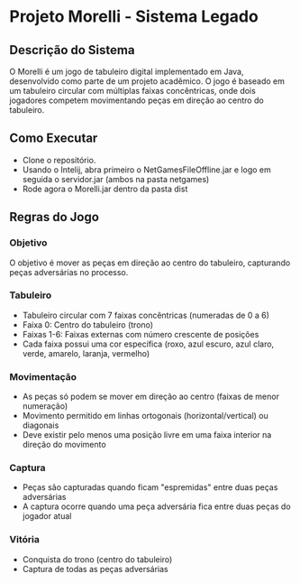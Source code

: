 # Projeto Morelli - Sistema Legado

## Descrição do Sistema

O Morelli é um jogo de tabuleiro digital implementado em Java, desenvolvido como parte de um projeto acadêmico. O jogo é baseado em um tabuleiro circular com múltiplas faixas concêntricas, onde dois jogadores competem movimentando peças em direção ao centro do tabuleiro.

## Como Executar

- Clone o repositório.
- Usando o Intelij, abra primeiro o NetGamesFileOffline.jar e logo em seguida o servidor.jar (ambos na pasta netgames)
- Rode agora o Morelli.jar dentro da pasta dist
 
## Regras do Jogo

### Objetivo
O objetivo é mover as peças em direção ao centro do tabuleiro, capturando peças adversárias no processo.

### Tabuleiro
- Tabuleiro circular com 7 faixas concêntricas (numeradas de 0 a 6)
- Faixa 0: Centro do tabuleiro (trono)
- Faixas 1-6: Faixas externas com número crescente de posições
- Cada faixa possui uma cor específica (roxo, azul escuro, azul claro, verde, amarelo, laranja, vermelho)

### Movimentação
- As peças só podem se mover em direção ao centro (faixas de menor numeração)
- Movimento permitido em linhas ortogonais (horizontal/vertical) ou diagonais
- Deve existir pelo menos uma posição livre em uma faixa interior na direção do movimento

### Captura
- Peças são capturadas quando ficam "espremidas" entre duas peças adversárias
- A captura ocorre quando uma peça adversária fica entre duas peças do jogador atual

### Vitória
- Conquista do trono (centro do tabuleiro)
- Captura de todas as peças adversárias


